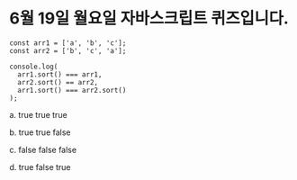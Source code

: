 # 6월 19일 월요일 자바스크립트 퀴즈입니다.

```
const arr1 = ['a', 'b', 'c'];
const arr2 = ['b', 'c', 'a'];

console.log(
  arr1.sort() === arr1,
  arr2.sort() == arr2,
  arr1.sort() === arr2.sort()
);
```

a. true true true

b. true true false

c. false false false

d. true false true